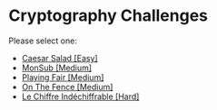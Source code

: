# Cryptography Challenges

Please select one:
  - [Caesar Salad \[Easy\]](caesar_salad.txt)
  - [MonSub \[Medium\]](monsub_medium.txt)
  - [Playing Fair \[Medium\]]( 	playing_fair.txt)
  - [On The Fence \[Medium\]](on_the_fence.txt)
  - [Le Chiffre Indéchiffrable \[Hard\]](lci_hard.txt)
